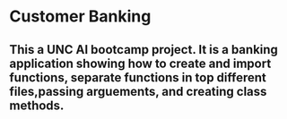 # Customer Banking
## This a UNC AI bootcamp project. It is a banking application showing how to create and import functions, separate functions in top different files,passing arguements, and creating class methods. 